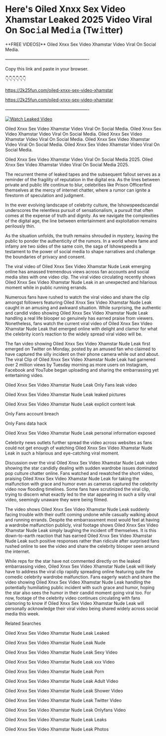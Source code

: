 # Here's Oiled Xnxx Sex Video Xhamstar Leaked 2025 Video Viral On Soc𝚒al Med𝚒a (Tw𝚒tter)

++FREE VIDEOS]** Oiled Xnxx Sex Video Xhamstar Video Viral On Social Media.

———————————————————-

Copy this link and paste in your browser.

👇👇👇👇👇👇

https://2k25fun.com/oiled-xnxx-sex-video-xhamstar

https://2k25fun.com/oiled-xnxx-sex-video-xhamstar

———————————————————-

[![Watch Leaked Video](https://miro.medium.com/v2/resize:fit:828/format:webp/1*cilzJN44JGOrTw9NJCrNHA.gif "Watch Leaked Video")](https://2k25fun.com/oiled-xnxx-sex-video-xhamstar)

Oiled Xnxx Sex Video Xhamstar Video Viral On Social Media. Oiled Xnxx Sex Video Xhamstar Video Viral On Social Media. Oiled Xnxx Sex Video Xhamstar Video Viral On Social Media. Oiled Xnxx Sex Video Xhamstar Video Viral On Social Media. Oiled Xnxx Sex Video Xhamstar Video Viral On Social Media.

Oiled Xnxx Sex Video Xhamstar Video Viral On Social Media 2025. Oiled Xnxx Sex Video Xhamstar Video Viral On Social Media 2025.

The recurrent theme of leaked tapes and the subsequent fallout serves as a reminder of the fragility of reputation in the digital era. As the lines between private and public life continue to blur, celebrities like Prison Officerfind themselves at the mercy of internet chatter, where a rumor can ignite a firestorm of speculation and judgment.

In the ever evolving landscape of celebrity culture, the Ishowspeedscandal underscores the relentless pursuit of sensationalism, a pursuit that often comes at the expense of truth and dignity. As we navigate the complexities of the digital age, the line between entertainment and exploitation remains perilously thin.

As the situation unfolds, the truth remains shrouded in mystery, leaving the public to ponder the authenticity of the rumors. In a world where fame and infamy are two sides of the same coin, the saga of Ishowspeedis a testament to the power of social media to shape narratives and challenge the boundaries of privacy and consent.

The viral video of Oiled Xnxx Sex Video Xhamstar Nude Leak emerging online has amassed tremendous views across fan accounts and social media sites with one video clip. The viral video circulating recently shows Oiled Xnxx Sex Video Xhamstar Nude Leak in an unexpected and hilarious moment while in public running errands.

Numerous fans have rushed to watch the viral video and share the clip amongst followers featuring Oiled Xnxx Sex Video Xhamstar Nude Leak caught in an amusing and awkward situation. While surprising, the authentic and candid video showing Oiled Xnxx Sex Video Xhamstar Nude Leak handling a real life blooper so genuinely has earned praise from viewers. Nonetheless, fans watch the current viral video of Oiled Xnxx Sex Video Xhamstar Nude Leak that emerged online with delight and clamor for what the celebrity icon’s reaction to the widely spread viral video will be.

The fan video showing Oiled Xnxx Sex Video Xhamstar Nude Leak first emerged on Twitter on Monday, posted by an amused fan who claimed to have captured the silly incident on their phone camera while out and about. The viral Clip of Oiled Xnxx Sex Video Xhamstar Nude Leak had garnered over 2 million views by Tuesday morning as more users on Instagram, Facebook and YouTube began uploading and sharing the embarrassing yet entertaining video.

Oiled Xnxx Sex Video Xhamstar Nude Leak Only Fans leak video

Oiled Xnxx Sex Video Xhamstar Nude Leak leaked pictures

Oiled Xnxx Sex Video Xhamstar Nude Leak explicit content leak

Only Fans account breach

Only Fans data hack

Oiled Xnxx Sex Video Xhamstar Nude Leak personal information exposed

Celebrity news outlets further spread the video across websites as fans could not get enough of watching Oiled Xnxx Sex Video Xhamstar Nude Leak in such a hilarious and eye-catching viral moment.

Discussion over the viral Oiled Xnxx Sex Video Xhamstar Nude Leak video showing the star candidly dealing with sudden wardrobe issues dominated pop culture chatter online. Fans watched and rewatched the short video, praising Oiled Xnxx Sex Video Xhamstar Nude Leak for taking the malfunction with grace and humor even as cameras captured the celebrity video now flooding timelines. Some fans have scrutinized the viral clip, trying to discern what exactly led to the star appearing in such a silly viral video, seemingly unaware they were being filmed.

The video shows Oiled Xnxx Sex Video Xhamstar Nude Leak suddenly facing trouble with their outfit coming undone while casually walking about and running errands. Despite the embarrassment most would feel at having a wardrobe malfunction publicly, viral footage shows Oiled Xnxx Sex Video Xhamstar Nude Leak simply laughing the incident off themselves. It is this down-to-earth reaction that has earned Oiled Xnxx Sex Video Xhamstar Nude Leak such positive responses rather than ridicule after surprised fans rushed online to see the video and share the celebrity blooper seen around the internet.

While reps for the star have not commented directly on the leaked embarrassing video, Oiled Xnxx Sex Video Xhamstar Nude Leak will likely have to address the viral clip rapidly spreading online featuring quite the comedic celebrity wardrobe malfunction. Fans eagerly watch and share the video showing Oiled Xnxx Sex Video Xhamstar Nude Leak handling the potentially humiliating public incident with such grace and humor, hoping the star also sees the humor in their candid moment going viral too. For now, footage of the celebrity video continues circulating with fans clamoring to know if Oiled Xnxx Sex Video Xhamstar Nude Leak will personally acknowledge their viral video being shared widely across social media this week.

Related Searches

Oiled Xnxx Sex Video Xhamstar Nude Leak Leaked

Oiled Xnxx Sex Video Xhamstar Nude Leak Nude

Oiled Xnxx Sex Video Xhamstar Nude Leak Sexy Video

Oiled Xnxx Sex Video Xhamstar Nude Leak xxx Video

Oiled Xnxx Sex Video Xhamstar Nude Leak Porn

Oiled Xnxx Sex Video Xhamstar Nude Leak Adult Video

Oiled Xnxx Sex Video Xhamstar Nude Leak Shower Video

Oiled Xnxx Sex Video Xhamstar Nude Leak Twitter Video

Oiled Xnxx Sex Video Xhamstar Nude Leak Onlyfans Video

Oiled Xnxx Sex Video Xhamstar Nude Leak Leaks

Oiled Xnxx Sex Video Xhamstar Nude Leak Photos